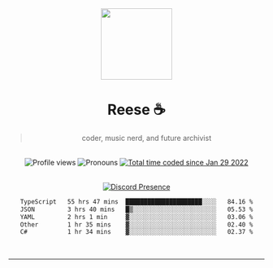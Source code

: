 <div align='center'>
  <img src='https://avatars.githubusercontent.com/u/73779441?v=4' width='140' height='140' />
  <h1>Reese ☕️</h1>
  <blockquote>coder, music nerd, and future archivist</blockquote>
  
  <br />
  
  <img alt="Profile views" src="https://komarev.com/ghpvc/?username=ruffpuff1" />
  <img alt='Pronouns' src='https://img.shields.io/endpoint?url=https://pronoundb.org/shields/61181f81be124c42b207bffd' />
  <a href="https://wakatime.com/@72bf611d-9557-4a85-aa1d-46f6a3346744"><img src="https://wakatime.com/badge/user/72bf611d-9557-4a85-aa1d-46f6a3346744.svg" alt="Total time coded since Jan 29 2022" /></a>

<br />
<br />

<div align='center'>
  
[![Discord Presence](https://lanyard.cnrad.dev/api/486396074282450946)](https://discord.com/users/486396074282450946)
  
</div>

<div align='center'>
  
<!--START_SECTION:waka-->

```txt
TypeScript   55 hrs 47 mins  █████████████████████░░░░   84.16 %
JSON         3 hrs 40 mins   █▒░░░░░░░░░░░░░░░░░░░░░░░   05.53 %
YAML         2 hrs 1 min     ▓░░░░░░░░░░░░░░░░░░░░░░░░   03.06 %
Other        1 hr 35 mins    ▓░░░░░░░░░░░░░░░░░░░░░░░░   02.40 %
C#           1 hr 34 mins    ▓░░░░░░░░░░░░░░░░░░░░░░░░   02.37 %
```

<!--END_SECTION:waka-->
  
</div>
  
</div><br />

<hr />
